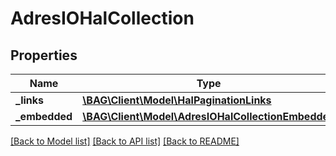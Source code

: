 # AdresIOHalCollection

## Properties
Name | Type | Description | Notes
------------ | ------------- | ------------- | -------------
**_links** | [**\BAG\Client\Model\HalPaginationLinks**](HalPaginationLinks.md) |  | [optional] 
**_embedded** | [**\BAG\Client\Model\AdresIOHalCollectionEmbedded**](AdresIOHalCollectionEmbedded.md) |  | [optional] 

[[Back to Model list]](../../README.md#documentation-for-models) [[Back to API list]](../../README.md#documentation-for-api-endpoints) [[Back to README]](../../README.md)

